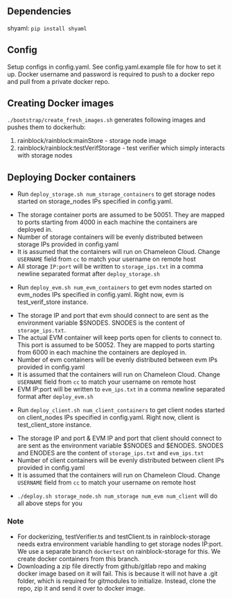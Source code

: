 ## Dependencies
shyaml: `pip install shyaml`

## Config
Setup configs in config.yaml. See config.yaml.example file for how to set it up. Docker username and password is required to push to a docker repo and pull from a private docker repo.

## Creating Docker images
`./bootstrap/create_fresh_images.sh` generates following images and pushes them to dockerhub:
1. rainblock/rainblock:mainStore - storage node image
2. rainblock/rainblock:testVerifStorage - test verifier which simply interacts with storage nodes

## Deploying Docker containers
* Run `deploy_storage.sh num_storage_containers` to get storage nodes started on storage_nodes IPs specified in config.yaml.

- The storage container ports are assumed to be 50051. They are mapped to ports starting from 4000 in each machine the containers are deployed in.
- Number of storage containers will be evenly distributed between storage IPs provided in config.yaml
- It is assumed that the containers will run on Chameleon Cloud. Change `USERNAME` field from `cc` to match your username on remote host
- All storage `IP:port` will be written to `storage_ips.txt` in a comma newline separated format after `deploy_storage.sh`

* Run `deploy_evm.sh num_evm_containers` to get evm nodes started on evm_nodes IPs specified in config.yaml. Right now, evm is test_verif_store instance.

- The storage IP and port that evm should connect to are sent as the environment variable $SNODES. SNODES is the content of `storage_ips.txt`.
- The actual EVM container will keep ports open for clients to connect to. This port is assumed to be 50052. They are mapped to ports starting from 6000 in each machine the containers are deployed in.
- Number of evm containers will be evenly distributed between evm IPs provided in config.yaml
- It is assumed that the containers will run on Chameleon Cloud. Change `USERNAME` field from `cc` to match your username on remote host
- EVM IP:port will be written to `evm_ips.txt` in a comma newline separated format after `deploy_evm.sh`

* Run `deploy_client.sh num_client_containers` to get client nodes started on client_nodes IPs specified in config.yaml. Right now, client is test_client_store instance.

- The storage IP and port & EVM IP and port that client should connect to are sent as the environment variable $SNODES and $ENODES. SNODES and ENODES are the content of `storage_ips.txt` and `evm_ips.txt`
- Number of client containers will be evenly distributed between client IPs provided in config.yaml
- It is assumed that the containers will run on Chameleon Cloud. Change `USERNAME` field from `cc` to match your username on remote host

* `./deploy.sh storage_node.sh num_storage num_evm num_client` will do all above steps for you

### Note
- For dockerizing, testVerifier.ts and testClient.ts in rainblock-storage needs extra environment variable handling to get storage nodes IP:port. We use a separate branch `dockertest` on rainblock-storage for this. We create docker containers from this branch.
- Downloading a zip file directly from github/gitlab repo and making docker image based on it will fail. This is because it will not have a .git folder, which is required for gitmodules to initialize. Instead, clone the repo, zip it and send it over to docker image.